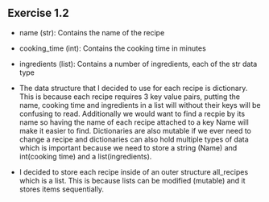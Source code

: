 ## Exercise 1.2

- name (str): Contains the name of the recipe
- cooking_time (int): Contains the cooking time in minutes
- ingredients (list): Contains a number of ingredients, each of the str data type

- The data structure that I decided to use for each recipe is dictionary.
This is because each recipe requires 3 key value pairs, putting the name, cooking time and ingredients in a list will without their keys will be confusing to read.
Additionally we would want to find a recpie by its name so having the name of each
recipe attached to a key Name will make it easier to find. Dictionaries are also mutable if we ever need to change a recipe and dictionaries can also hold multiple types of data which is important because we need to store a string (Name) and int(cooking time) and a list(ingredients).

- I decided to store each recipe inside of an outer structure all_recipes which is a list. This is because lists can be modified (mutable) and it stores items sequentially.